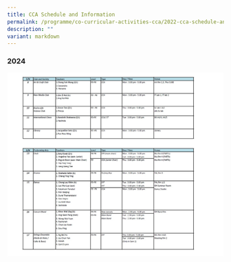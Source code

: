 ```yaml
---
title: CCA Schedule and Information
permalink: /programme/co-curricular-activities-cca/2022-cca-schedule-and-information-tentative/
description: ""
variant: markdown
---
```

### **2024**


![](/images/COE%202024/cca_pg2.jpg)